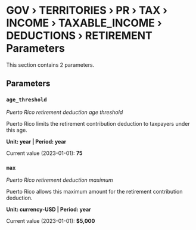 # GOV › TERRITORIES › PR › TAX › INCOME › TAXABLE_INCOME › DEDUCTIONS › RETIREMENT Parameters

This section contains 2 parameters.

## Parameters

### `age_threshold`
*Puerto Rico retirement deduction age threshold*

Puerto Rico limits the retirement contribution deduction to taxpayers under this age.

**Unit: year | Period: year**

Current value (2023-01-01): **75**


### `max`
*Puerto Rico retirement deduction maximum*

Puerto Rico allows this maximum amount for the retirement contribution deduction.

**Unit: currency-USD | Period: year**

Current value (2023-01-01): **$5,000**

